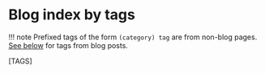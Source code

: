 # Blog index by tags

!!! note
    Prefixed tags of the form `(category) tag` are from non-blog pages. [See below](#academia) for tags from blog posts.

[TAGS]
